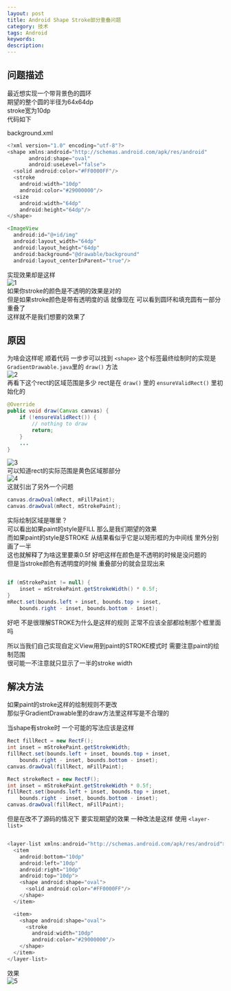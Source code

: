 ```yaml
---
layout: post
title: Android Shape Stroke部分重叠问题
category: 技术
tags: Android
keywords: 
description: 
---
```


## 问题描述

最近想实现一个带背景色的圆环  
期望的整个圆的半径为64x64dp  
stroke宽为10dp  
代码如下  

background.xml
```java
<?xml version="1.0" encoding="utf-8"?>
<shape xmlns:android="http://schemas.android.com/apk/res/android"
       android:shape="oval"
       android:useLevel="false">
  <solid android:color="#FF0000FF"/>
  <stroke
    android:width="10dp"
    android:color="#29000000"/>
  <size
    android:width="64dp"
    android:height="64dp"/>
</shape>

```  

```java
<ImageView
  android:id="@+id/img"
  android:layout_width="64dp"
  android:layout_height="64dp"
  android:background="@drawable/background"
  android:layout_centerInParent="true"/>
```

实现效果却是这样  
![1](/images/2018-1130-01.png)  
如果你stroke的颜色是不透明的效果是对的  
但是如果stroke颜色是带有透明度的话 就像现在 可以看到圆环和填充圆有一部分重叠了  
这样就不是我们想要的效果了  


## 原因

为啥会这样呢 顺着代码 一步步可以找到 `<shape>` 这个标签最终绘制时的实现是 `GradientDrawable.java`里的 `draw()` 方法  
![2](/images/2018-1130-02.png)  
再看下这个rect的区域范围是多少 rect是在 `draw()` 里的 `ensureValidRect()` 里初始化的
```java
@Override
public void draw(Canvas canvas) {
    if (!ensureValidRect()) {
        // nothing to draw
        return;
    }
    ...
}   
```  
![3](/images/2018-1130-03.png)  
可以知道rect的实际范围是黄色区域那部分  
![4](/images/2018-1130-04.png)  
这就引出了另外一个问题  
```java
canvas.drawOval(mRect, mFillPaint);
canvas.drawOval(mRect, mStrokePaint);

```  
实际绘制区域是哪里？  
可以看出如果paint的style是FILL 那么是我们期望的效果  
而如果paint的style是STROKE 从结果看似乎它是以矩形框的为中间线 里外分别画了一半  
这也就解释了为啥这里要乘0.5f 好吧这样在颜色是不透明的时候是没问题的  
但是当stroke颜色有透明度的时候 重叠部分的就会显现出来  
```java

if (mStrokePaint != null) {
    inset = mStrokePaint.getStrokeWidth() * 0.5f;
}
mRect.set(bounds.left + inset, bounds.top + inset,
	bounds.right - inset, bounds.bottom - inset);
```
好吧 不是很理解STROKE为什么是这样的规则 正常不应该全部都绘制那个框里面吗  

所以当我们自己实现自定义View用到paint的STROKE模式时 需要注意paint的绘制范围  
很可能一不注意就只显示了一半的stroke width  

## 解决方法  
如果paint的stroke这样的绘制规则不更改  
那似乎GradientDrawable里的draw方法里这样写是不合理的  

当shape有stroke时 一个可能的写法应该是这样  
```java
Rect fillRect = new RectF();
int inset = mStrokePaint.getStrokeWidth;
fillRect.set(bounds.left + inset, bounds.top + inset,
	bounds.right - inset, bounds.bottom - inset);
canvas.drawOval(fillRect, mFillPaint);

Rect strokeRect = new RectF();
int inset = mStrokePaint.getStrokeWidth * 0.5f;
fillRect.set(bounds.left + inset, bounds.top + inset,
	bounds.right - inset, bounds.bottom - inset);
canvas.drawOval(fillRect, mFillPaint);

```  

但是在改不了源码的情况下 要实现期望的效果 一种改法是这样 使用 `<layer-list>`  
```java

<layer-list xmlns:android="http://schemas.android.com/apk/res/android">
  <item
    android:bottom="10dp"
    android:left="10dp"
    android:right="10dp"
    android:top="10dp">
    <shape android:shape="oval">
      <solid android:color="#FF0000FF"/>
    </shape>
  </item>

  <item>
    <shape android:shape="oval">
      <stroke
        android:width="10dp"
        android:color="#29000000"/>
    </shape>
  </item>
</layer-list>
```  
效果  
![5](/images/2018-1130-05.png)


